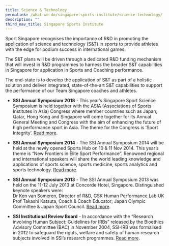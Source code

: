 ```yaml
---
title: Science & Technology
permalink: /what-we-do/singapore-sports-institute/science-technology/
description: ""
third_nav_title: Singapore Sports Institute
---
```

Sport Singapore recognises the importance of R&D in promoting the application of science and technology (S&T) in sports to provide athletes with the edge for podium success in international games.   
  
The S&T plans will be driven through a dedicated R&D funding mechanism that will invest in R&D programmes to harness the broader S&T capabilities in Singapore for application in Sports and Coaching performance.   
  
The end-state is to develop the application of S&T as part of a holistic solution and deliver integrated, state-of-the-art S&T capabilities to support the performance of our Team Singapore coaches and athletes.

* **SSI Annual Symposium 2018** - This year’s Singapore Sport Science Symposium is held together with the ASIA (Associations of Sports Institutes in Asia) Congress where member countries such as Japan, Qatar, Hong Kong and Singapore will come together for its Annual General Meeting and Congress with the aim of enhancing the future of high performance sport in Asia. The theme for the Congress is ‘Sport Integrity’. [Read more](/singapore-sports-institute/science-and-technology/ssi-annual-symposium-2018/).

* **SSI Annual Symposium 2014** - The SSI Annual Symposium 2014 will be held at the newly opened Sports Hub on 10 & 11 Nov 2014. This year’s theme is “New Frontiers in Elite Sport Performance”. Renowned regional and international speakers will share the world leading knowledge and applications of sports science, sports medicine, sports analytics and sports technology. [Read more](/singapore-sports-institute/science-and-technology/ssi-annual-symposium-2014/).

* **SSI Annual Symposium 2013** - The SSI Annual Symposium 2013 was held on the 11-12 July 2013 at Concorde Hotel, Singapore. Distinguished keynote speakers were:  
Dr Ken van Someren, Director of R&D, GSK Human Performance Lab UK  
Prof Takashi Katsuta, Coach & Coach Educator; Japan Olympic Committee & Japan Sport Council. [Read more](/singapore-sports-institute/science-and-technology/ssi-annual-symposium-2013/).

* **SSI Institutional Review Board** - In accordance with the “Research involving Human Subject: Guidelines for IRBs” released by the Bioethics Advisory Committee (BAC) in November 2004, SSI-IRB was formalised in 2012 to safeguard the rights, welfare and safety of human research subjects involved in SSI’s research programmes. [Read more](/singapore-sports-institute/science-and-technology/ssi-institutional-review-board/).